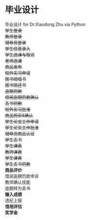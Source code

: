 # 毕业设计
毕业设计 for Dr.Xiaodong Zhu via Python  
~~学生登录  
教师登录  
辅导员登录  
学生信息录入  
学生选课与取消  
老师选课  
商品发布  
校外实习申请  
图书馆借书  
图书馆还书  
逾期罚款  
借阅逾期罚款确认  
丢书罚款  
校外实习批准  
商品购买&确认  
学生论文工作申请  
学生论文工作批准  
辅导员商品认证  
学生丢书  
学生课表  
教师课表  
学生课表  
学生丢书罚款~~   
**商品评价**  
借阅逾期罚款申诉  
教师确认技能  
逾期转为丢书  
**输入成绩**  
违纪上报  
**信用评估**  
**奖学金**  




